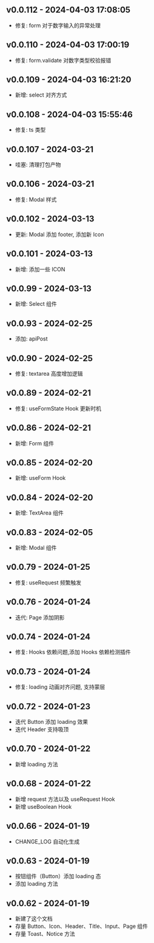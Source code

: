 v0.0.112 - 2024-04-03 17:08:05
--------------------
- 修复: form 对于数字输入的异常处理

v0.0.110 - 2024-04-03 17:00:19
--------------------
- 修复: form.validate 对数字类型校验报错

v0.0.109 - 2024-04-03 16:21:20
--------------------
- 新增: select 对齐方式

v0.0.108 - 2024-04-03 15:55:46
--------------------
- 修复: ts 类型

v0.0.107 - 2024-03-21
--------------------
- 哇塞: 清理打包产物

v0.0.106 - 2024-03-21
--------------------
- 修复: Modal 样式

v0.0.102 - 2024-03-13
--------------------
- 更新: Modal 添加 footer, 添加新 Icon

v0.0.101 - 2024-03-13
--------------------
- 新增: 添加一些 ICON

v0.0.99 - 2024-03-13
--------------------
- 新增: Select 组件

v0.0.93 - 2024-02-25
--------------------
- 添加: apiPost

v0.0.90 - 2024-02-25
--------------------
- 修复: textarea 高度增加逻辑

v0.0.89 - 2024-02-21
--------------------

- 修复: useFormState Hook 更新时机

v0.0.86 - 2024-02-21
--------------------

- 新增: Form 组件

v0.0.85 - 2024-02-20
--------------------

- 新增: useForm Hook

v0.0.84 - 2024-02-20
--------------------

- 新增: TextArea 组件

v0.0.83 - 2024-02-05
--------------------

- 新增: Modal 组件

v0.0.79 - 2024-01-25
--------------------

- 修复: useRequest 频繁触发

v0.0.76 - 2024-01-24
--------------------

- 迭代: Page 添加阴影

v0.0.74 - 2024-01-24
--------------------

- 修复: Hooks 依赖问题,添加 Hooks 依赖检测插件

v0.0.73 - 2024-01-24
--------------------

- 修复: loading 动画对齐问题, 支持蒙层

v0.0.72 - 2024-01-23
--------------------

- 迭代 Button 添加 loading 效果
- 迭代 Header 支持吸顶

v0.0.70 - 2024-01-22
--------------------

- 新增 loading 方法

v0.0.68 - 2024-01-22
--------------------

- 新增 request 方法以及 useRequest Hook
- 新增 useBoolean Hook

v0.0.66 - 2024-01-19
--------------------

- CHANGE_LOG 自动化生成

v0.0.63 - 2024-01-19
--------------------

- 按钮组件（Button）添加 loading 态
- 添加 loading 方法

v0.0.62 - 2024-01-19
--------------------

- 新建了这个文档
- 存量 Button、Icon、Header、Title、Input、Page 组件
- 存量 Toast、Notice 方法
